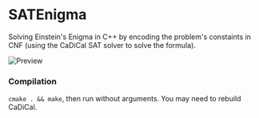 # SATEnigma
Solving Einstein's Enigma in C++ by encoding the problem's constaints in CNF (using the CaDiCal SAT solver to solve the formula).

![Preview](https://media.discordapp.net/attachments/1006625957177733162/1025418047764308059/unknown.png)

### Compilation

`cmake . && make`, then run without arguments. You may need to rebuild CaDiCal.

